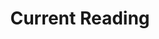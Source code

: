 ---
title: Current Reading
layout: posts
permalink: /current-reading/
categories: reading-lists
entries_layout: list
---